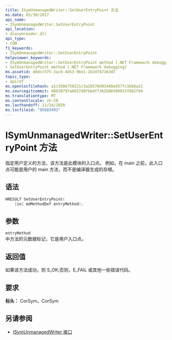 ```yaml
---
title: ISymUnmanagedWriter::SetUserEntryPoint 方法
ms.date: 03/30/2017
api_name:
- ISymUnmanagedWriter.SetUserEntryPoint
api_location:
- diasymreader.dll
api_type:
- COM
f1_keywords:
- ISymUnmanagedWriter::SetUserEntryPoint
helpviewer_keywords:
- ISymUnmanagedWriter::SetUserEntryPoint method [.NET Framework debugging]
- SetUserEntryPoint method [.NET Framework debugging]
ms.assetid: d4dcc575-3ac8-4453-9be1-2b24f47363d7
topic_type:
- apiref
ms.openlocfilehash: a1c3506758221c3a2b578d93488a4377c1b86a21
ms.sourcegitcommit: d8020797a6657d0fbbdff362b80300815f682f94
ms.translationtype: MT
ms.contentlocale: zh-CN
ms.lasthandoff: 11/24/2020
ms.locfileid: "95683493"
---
```

# <a name="isymunmanagedwritersetuserentrypoint-method"></a>ISymUnmanagedWriter::SetUserEntryPoint 方法

指定用户定义的方法，该方法是此模块的入口点。 例如，在 main 之前，此入口点可能是用户的 main 方法，而不是编译器生成的存根。  
  
## <a name="syntax"></a>语法  
  
```cpp  
HRESULT SetUserEntryPoint(  
    [in] mdMethodDef entryMethod);  
```  
  
## <a name="parameters"></a>参数  

 `entryMethod`  
 中方法的元数据标记，它是用户入口点。  
  
## <a name="return-value"></a>返回值  

 如果该方法成功，则 S_OK;否则，E_FAIL 或其他一些错误代码。  
  
## <a name="requirements"></a>要求  

 **标头：** CorSym，CorSym  
  
## <a name="see-also"></a>另请参阅

- [ISymUnmanagedWriter 接口](isymunmanagedwriter-interface.md)
